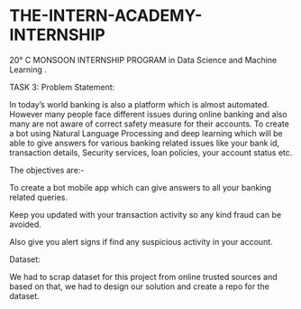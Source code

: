 # THE-INTERN-ACADEMY-INTERNSHIP
20° C MONSOON INTERNSHIP PROGRAM in Data Science and Machine Learning .

TASK 3: Problem Statement:

In today’s world banking is also a platform which is almost automated. However many people face different issues during online banking and also many are not aware of correct safety measure for their accounts. To create a bot using Natural Language Processing and deep learning which will be able to give answers for various banking related issues like your bank id, transaction details, Security services, loan policies, your account status etc.

The objectives are:-

To create a bot mobile app which can give answers to all your banking related queries.

Keep you updated with your transaction activity so any kind fraud can be avoided.

Also give you alert signs if find any suspicious activity in your account.

Dataset:

We had to scrap dataset for this project from online trusted sources and based on that, we had to design our solution and create a repo for the dataset.
